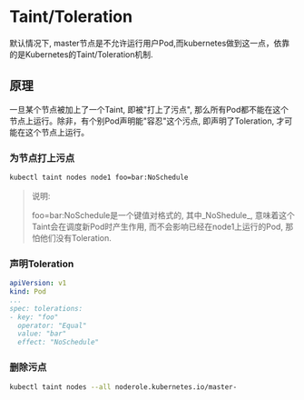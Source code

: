 # Taint/Toleration

默认情况下, master节点是不允许运行用户Pod,而kubernetes做到这一点，依靠的是Kubernetes的Taint/Toleration机制.



## 原理

一旦某个节点被加上了一个Taint, 即被"打上了污点", 那么所有Pod都不能在这个节点上运行。除非，有个别Pod声明能"容忍"这个污点, 即声明了Toleration, 才可能在这个节点上运行。



### 为节点打上污点

```sh
kubectl taint nodes node1 foo=bar:NoSchedule
```

> 说明:
>
> foo=bar:NoSchedule是一个键值对格式的, 其中_NoShedule_, 意味着这个Taint会在调度新Pod时产生作用, 而不会影响已经在node1上运行的Pod, 那怕他们没有Toleration.



### 声明Toleration

```yaml
apiVersion: v1
kind: Pod
...
spec: tolerations: 
- key: "foo" 
  operator: "Equal" 
  value: "bar" 
  effect: "NoSchedule"
```



### 删除污点

```sh
kubectl taint nodes --all noderole.kubernetes.io/master-
```
